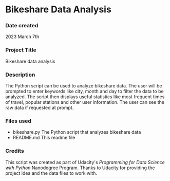 # Bikeshare Data Analysis

### Date created
2023 March 7th

### Project Title
Bikeshare data analysis

### Description
The Python script can be used to analyze bikeshare data. The user will be prompted to enter keywords like city, month and day to filter the data to be analyzed.
The script then displays useful statistics like most frequent times of travel, popular stations and other user information.
The user can see the raw data if requested at prompt.

### Files used
- bikeshare.py The Python script that analyzes bikeshare data
- README.md This readme file

### Credits
This script was created as part of Udacity's _Programming for Data Science with Python_ Nanodegree Program. Thanks to Udacity for providing the project idea and the data files to work with.


